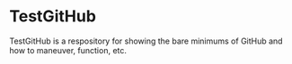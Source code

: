 TestGitHub
==========

TestGitHub is a respository for showing the bare minimums of GitHub and how to maneuver, function, etc.
